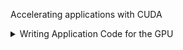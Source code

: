 Accelerating applications with CUDA

<details>
  <summary> Writing Application Code for the GPU </summary>

 ####   Writing Application Code for the GPU
CUDA provides extensions for many common programming languages, in the case of this lab, C/C++. <br>
These language extensions easily allow developers to run functions in their source code on a GPU.

Below is a .cu file (.cu is the file extension for CUDA-accelerated programs). <br>
It contains two functions, the first which will run on the CPU, the second which will run on the GPU. 
Spend a little time identifying the differences between the functions, both in terms of how they are defined, and how they are invoked.

```cuda
void CPUFunction()
{
  printf("This function is defined to run on the CPU.\n");
}

__global__ void GPUFunction()
{
  printf("This function is defined to run on the GPU.\n");
}

int main()
{
  CPUFunction();

  GPUFunction<<<1, 1>>>();
  cudaDeviceSynchronize();
}
</details>

```
